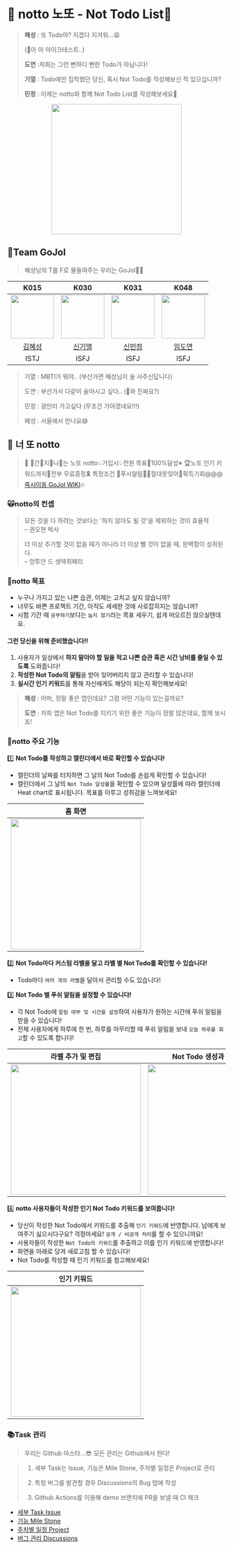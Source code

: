 # 🚫 notto 노또 - Not Todo List📑

> **혜성** : 또 Todo야? 지겹다 지겨워...😫
>
> (📣아 아 마이크테스트..) 
> 
> **도연** :저희는 그런 뻔하디 뻔한 Todo가 아닙니다!
> 
> **기열** : Todo에만 집착했던 당신, 혹시 Not Todo를 작성해보신 적 있으십니까?
> 
> **민정** : 이제는 notto와 함께 Not Todo List를 작성해보세요🙌

<p align="center">
 <img src="https://i.imgur.com/ivLAkAY.png" width=300>
</p>

## 🐥Team GoJol

> 혜성님의 T를 F로 물들여주는 우리는 GoJol👋👋

|K015|K030|K031|K048|
|:---:|:---:|:---:|:---:|
|<img src="https://i.imgur.com/ivLAkAY.png" width=100>|<img src="https://i.imgur.com/HM12L2w.png" width=100>|<img src="https://i.imgur.com/ivLAkAY.png" width=100>|<img src="https://i.imgur.com/Cf2ScE0.png" width=100>|
|[김혜성](https://github.com/Hyesung82)|[신기열](https://github.com/betterafter)|[신민정](https://github.com/MinjungShin)|[임도연](https://github.com/dddooo9)|
|ISTJ|ISFJ|ISFJ|ISFJ|

> 기열 : MBTI가 뭐야.. (부산가면 혜성님이 술 사주신답니다)
> 
> 도연 : 부산가서 다같이 술마시고 싶다.. (🔺와 진짜요?)
> 
> 민정 : 광안리 가고싶다 (무조건 가야겠네요!!!)
> 
> 혜성 : 서울에서 만나요😅

## 🎊 너 또 notto
> 📱 💛간🧡지💚나💜는 노또 notto💡가입시💡전원 목표💯100%달성※ 🏆노또 인기 키워드까지🎫전부 무료증정🎗 특정조건 🔔푸시알림🔔🎇절대못잊어🎇획득기회@@@ [즉시이동 GoJol WIKI](https://github.com/boostcampwm-2021/android07-notto/wiki)🔥

### 🙀notto의 컨셉
> 모든 것을 다 하려는 것보다는 '하지 않아도 될 것'을 제외하는 것이 효율적  
> &ndash; 권오현 박사
>  
> 더 이상 추가할 것이 없을 때가 아니라 더 이상 뺄 것이 없을 때, 완벽함이 성취된다.  
> &ndash; 앙투안 드 생텍쥐페리  

### 💪notto 목표
- 누구나 가지고 있는 나쁜 습관, 이제는 고치고 싶지 않습니까?
- 너무도 바쁜 프로젝트 기간, 아직도 세세한 것에 사로잡히지는 않습니까?
- 시험 기간 때 `공부하기`보다는 `눕지 않기`라는 목표 세우기, 쉽게 떠오르진 않으실텐데요.

#### **그런 당신을 위해 준비했습니다!!**
1. 사용자가 일상에서 **하지 말아야 할 일을 적고 나쁜 습관 혹은 시간 낭비를 줄일 수 있도록** 도와줍니다!
1. **작성한 Not Todo의 알림**을 받아 잊어버리지 않고 관리할 수 있습니다!
1. **실시간 인기 키워드**를 통해 자신에게도 해당이 되는지 확인해보세요!

> **혜성** : 어머, 정말 좋은 앱인데요? 그럼 어떤 기능이 있는걸까요?
> 
> **도연** : 저희 앱은 Not Todo를 지키기 위한 좋은 기능이 정말 많은데요, 함께 보시죠!

### 💛notto 주요 기능
1️⃣ **Not Todo를 작성하고 캘린더에서 바로 확인할 수 있습니다!**
- 캘린더의 날짜를 터치하면 그 날의 Not Todo를 손쉽게 확인할 수 있습니다!
- 캘린더에서 그 날의 `Not Todo 달성률`을 확인할 수 있으며 달성률에 따라 캘린더에 Heat chart로 표시됩니다. 목표를 이루고 성취감을 느껴보세요!

|홈 화면|
|:-----:|
|<img width=300 src="https://s3.us-west-2.amazonaws.com/secure.notion-static.com/58ccb135-b855-469f-a6d5-878e4abbc4ab/1.gif?X-Amz-Algorithm=AWS4-HMAC-SHA256&X-Amz-Content-Sha256=UNSIGNED-PAYLOAD&X-Amz-Credential=AKIAT73L2G45EIPT3X45%2F20211205%2Fus-west-2%2Fs3%2Faws4_request&X-Amz-Date=20211205T131652Z&X-Amz-Expires=86400&X-Amz-Signature=7eb1bab7b6a3111024e93549cbfccd9f3bce586a9a7bc6efa3369dd8340bc2bf&X-Amz-SignedHeaders=host&response-content-disposition=filename%20%3D%221.GIF.gif%22&x-id=GetObject">|

2️⃣ **Not Todo마다 커스텀 라벨을 달고 라벨 별 Not Todo를 확인할 수 있습니다!**
- Todo마다 `여러 개의 라벨`을 달아서 관리할 수도 있습니다!

3️⃣ **Not Todo 별 푸쉬 알림을 설정할 수 있습니다!**
- 각 Not Todo에 `알림 여부 및 시간을 설정`하여 사용자가 원하는 시간에 푸쉬 알림을 받을 수 있습니다!
- 전체 사용자에게 하루에 한 번, 하루를 마무리할 때 푸쉬 알림을 보내 `오늘 하루를 회고`할 수 있도록 합니다!

|라벨 추가 및 편집|Not Todo 생성과 푸시 알림|
|:--------------:|:----------------------:|
|<img width=300 src="https://s3.us-west-2.amazonaws.com/secure.notion-static.com/acf915dd-0a8c-4c3f-b420-9abda1d72adc/2%EB%9D%BC%EB%B2%A8.gif?X-Amz-Algorithm=AWS4-HMAC-SHA256&X-Amz-Content-Sha256=UNSIGNED-PAYLOAD&X-Amz-Credential=AKIAT73L2G45EIPT3X45%2F20211205%2Fus-west-2%2Fs3%2Faws4_request&X-Amz-Date=20211205T132029Z&X-Amz-Expires=86400&X-Amz-Signature=93e46b85f2a61714ddf0c799e0bce69bfbdd61cab692bf7105b07fe6143af581&X-Amz-SignedHeaders=host&response-content-disposition=filename%20%3D%222%25EB%259D%25BC%25EB%25B2%25A8.GIF.gif%22&x-id=GetObject">|<img width=300 src="https://s3.us-west-2.amazonaws.com/secure.notion-static.com/10898663-6aad-42c5-94b6-9b7ef3b8001f/34.gif?X-Amz-Algorithm=AWS4-HMAC-SHA256&X-Amz-Content-Sha256=UNSIGNED-PAYLOAD&X-Amz-Credential=AKIAT73L2G45EIPT3X45%2F20211205%2Fus-west-2%2Fs3%2Faws4_request&X-Amz-Date=20211205T132249Z&X-Amz-Expires=86400&X-Amz-Signature=6537a88eb3760dcf536e18b0e677a39e6c9a8291a956fff1aeb2bfa4e37799b6&X-Amz-SignedHeaders=host&response-content-disposition=filename%20%3D%2234.GIF.gif%22&x-id=GetObject">|

4️⃣ **notto 사용자들이 작성한 인기 Not Todo 키워드를 보여줍니다!**
- 당신이 작성한 Not Todo에서 키워드를 추출해 `인기 키워드`에 반영합니다. 남에게 보여주기 싫으시다구요? 걱정마세요! `공개 / 비공개 처리`를 할 수 있으니까요!
- 사용자들이 작성한 `Not Todo의 키워드`를 추출하고 이를 인기 키워드에 반영합니다!
- 화면을 아래로 당겨 새로고침 할 수 있습니다!
- Not Todo를 작성할 때 인기 키워드를 참고해보세요!
   
|인기 키워드|
|:-----------:|
|<img width=300 src="https://s3.us-west-2.amazonaws.com/secure.notion-static.com/7abe59e4-744d-4922-89e5-638df7e4d4d8/5%EC%9D%B8%EA%B8%B0%ED%82%A4%EC%9B%8C%EB%93%9C.gif?X-Amz-Algorithm=AWS4-HMAC-SHA256&X-Amz-Content-Sha256=UNSIGNED-PAYLOAD&X-Amz-Credential=AKIAT73L2G45EIPT3X45%2F20211205%2Fus-west-2%2Fs3%2Faws4_request&X-Amz-Date=20211205T132427Z&X-Amz-Expires=86400&X-Amz-Signature=aa1e8cb0973daabb8c1db39fd6d3a91e31d47aa21001a4aba378d497bab118f9&X-Amz-SignedHeaders=host&response-content-disposition=filename%20%3D%225%25EC%259D%25B8%25EA%25B8%25B0%25ED%2582%25A4%25EC%259B%258C%25EB%2593%259C.gif%22&x-id=GetObject">|

### 📚Task 관리
> 우리는 Github 마스타...😎
> 모든 관리는 Github에서 한다!

> 1. 세부 Task는 Issue, 기능은 Mile Stone, 주차별 일정은 Project로 관리
> 
> 1. 특정 버그를 발견할 경우 Discussions의 Bug 탭에 작성
>
> 1. Github Actions를 이용해 demo 브랜치에 PR을 보낼 때 CI 체크

- [세부 Task Issue](https://github.com/boostcampwm-2021/android07-notto/issues)
- [기능 Mile Stone](https://github.com/boostcampwm-2021/android07-notto/milestones)
- [주차별 일정 Project](https://github.com/boostcampwm-2021/android07-notto/projects)
- [버그 관리 Discussions](https://github.com/boostcampwm-2021/android07-notto/discussions)
